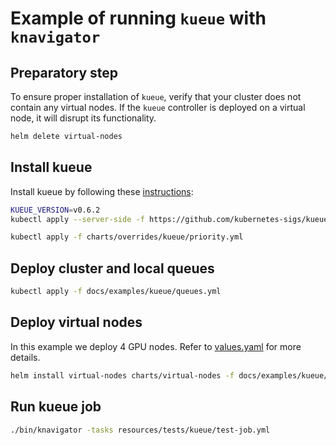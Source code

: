 # Example of running `kueue` with `knavigator`

## Preparatory step

To ensure proper installation of `kueue`, verify that your cluster does not contain any virtual nodes. If the `kueue` controller is deployed on a virtual node, it will disrupt its functionality.

```bash
helm delete virtual-nodes
```

## Install kueue

Install kueue by following these [instructions](https://kueue.sigs.k8s.io/docs/installation/):

```bash
KUEUE_VERSION=v0.6.2
kubectl apply --server-side -f https://github.com/kubernetes-sigs/kueue/releases/download/${KUEUE_VERSION}/manifests.yaml

kubectl apply -f charts/overrides/kueue/priority.yml
```

## Deploy cluster and local queues

```bash
kubectl apply -f docs/examples/kueue/queues.yml
```

## Deploy virtual nodes

In this example we deploy 4 GPU nodes. Refer to [values.yaml](values.yaml) for more details.

```bash
helm install virtual-nodes charts/virtual-nodes -f docs/examples/kueue/values.yaml
```

## Run kueue job

```bash
./bin/knavigator -tasks resources/tests/kueue/test-job.yml
```
